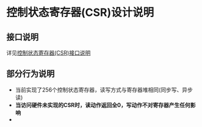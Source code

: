 # 控制状态寄存器(CSR)设计说明

## 接口说明
详见[控制状态寄存器(CSR)接口说明](../INTERFACE.md#控制状态寄存器(CSR)接口说明)

## 部分行为说明
- 当前实现了256个控制状态寄存器，读写方式与寄存器堆相同(同步写、异步读)
- **当访问硬件未实现的CSR时，读动作返回全0，写动作不对寄存器产生任何影响**
- 
